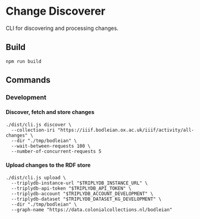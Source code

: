 # Change Discoverer

CLI for discovering and processing changes.

## Build

    npm run build

## Commands

### Development

#### Discover, fetch and store changes

    ./dist/cli.js discover \
      --collection-iri "https://iiif.bodleian.ox.ac.uk/iiif/activity/all-changes" \
      --dir "./tmp/bodleian" \
      --wait-between-requests 100 \
      --number-of-concurrent-requests 5

#### Upload changes to the RDF store

    ./dist/cli.js upload \
      --triplydb-instance-url "$TRIPLYDB_INSTANCE_URL" \
      --triplydb-api-token "$TRIPLYDB_API_TOKEN" \
      --triplydb-account "$TRIPLYDB_ACCOUNT_DEVELOPMENT" \
      --triplydb-dataset "$TRIPLYDB_DATASET_KG_DEVELOPMENT" \
      --dir "./tmp/bodleian" \
      --graph-name "https://data.colonialcollections.nl/bodleian"
